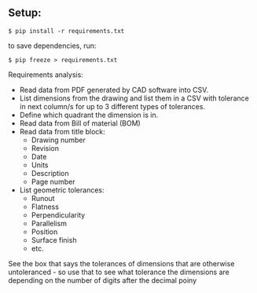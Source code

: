 Setup:
-------
`$ pip install -r requirements.txt`

to save dependencies, run:

`$ pip freeze > requirements.txt`




Requirements analysis:
- Read data from PDF generated by CAD software into CSV.
- List dimensions from the drawing and list them in a CSV with tolerance in next
  column/s for up to 3 different types of tolerances.
- Define which quadrant the dimension is in.
- Read data from Bill of material (BOM)
- Read data from title block:
    - Drawing number
    - Revision
    - Date
    - Units
    - Description
    - Page number
- List geometric tolerances: 
  - Runout
  - Flatness
  - Perpendicularity
  - Parallelism
  - Position
  - Surface finish
  - etc.

See the box that says the tolerances of dimensions that are otherwise
untoleranced - so use that to see what tolerance the dimensions are depending
on the number of digits after the decimal poiny

